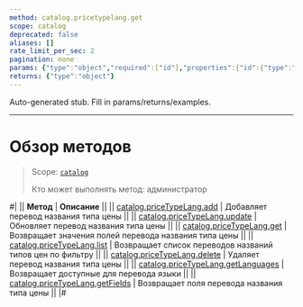 ```yaml
---
method: catalog.pricetypelang.get
scope: catalog
deprecated: false
aliases: []
rate_limit_per_sec: 2
pagination: none
params: {"type":"object","required":["id"],"properties":{"id":{"type":"integer"}}}
returns: {"type":"object"}
---
```


Auto-generated stub. Fill in params/returns/examples.

---

# Обзор методов

> Scope: [`catalog`](../../../scopes/permissions.md)
>
> Кто может выполнять метод: администратор

#|
|| **Метод** | **Описание** ||
|| [catalog.priceTypeLang.add](./catalog-price-type-lang-add.md) | Добавляет перевод названия типа цены ||
|| [catalog.priceTypeLang.update](./catalog-price-type-lang-update.md) | Обновляет перевод названия типа цены ||
|| [catalog.priceTypeLang.get](./catalog-price-type-lang-get.md) | Возвращает значения полей перевода названия типа цены ||
|| [catalog.priceTypeLang.list](./catalog-price-type-lang-list.md) | Возвращает список переводов названий типов цен по фильтру ||
|| [catalog.priceTypeLang.delete](./catalog-price-type-lang-delete.md) | Удаляет перевод названия типа цены ||
|| [catalog.priceTypeLang.getLanguages](./catalog-price-type-lang-get-languages.md) | Возвращает доступные для перевода языки ||
|| [catalog.priceTypeLang.getFields](./catalog-price-type-lang-get-fields.md) | Возвращает поля перевода названия типа цены ||
|#
